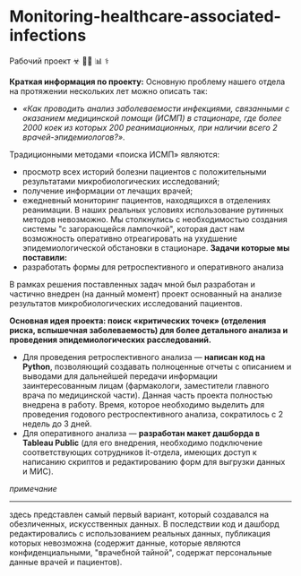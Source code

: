 # Monitoring-healthcare-associated-infections
Рабочий проект &#9763; &#128105;&#8205;&#128188; &#128202; &#9877;


**Краткая информация по проекту:** Основную проблему нашего отдела на протяжении нескольких лет можно описать так: 
* *«Как проводить анализ заболеваемости инфекциями, связанными с оказанием медицинской помощи (ИСМП) в стационаре, где более 2000 коек из которых 200 реанимационных, при наличии всего 2 врачей-эпидемиологов?»*. 


Традиционными методами «поиска ИСМП» являются: 
* просмотр всех историй болезни пациентов с положительными результатами микробиологических исследований; 
* получение информации от лечащих врачей; 
* ежедневный мониторинг пациентов, находящихся в отделениях реанимации. 
В наших реальных условиях использование рутинных методов невозможно. Мы столкнулись с необходимостью создания системы "с загорающейся лампочкой", которая даст нам возможность оперативно отреагировать на ухудшение эпидемиологической обстановки в стационаре. 
**Задачи которые мы поставили:**
* разработать формы для ретроспективного и оперативного анализа


В рамках решения поставленных задач мной был разработан и частично внедрен (на данный момент) проект основанный на анализе результатов микробиологических исследований пациентов. 


**Основная идея проекта: поиск «критических точек» (отделения риска, вспышечная заболеваемость) для более детального анализа и проведения эпидемиологических расследований.**

* Для проведения ретроспективного анализа — **написан код на Python**, позволяющий создавать полноценные отчеты с описанием и выводами для дальнейшей передачи информации заинтересованным лицам (фармакологи, заместители главного врача по медицинской части). Данная часть проекта полностью внедрена в работу. Время, которое необходимо выделить для проведения годового  рестроспективного анализа, сократилось с 2 недель до 3 дней. 
* Для оперативного анализа — **разработан макет дашборда в Tableau Public** (для его внедрения, необходимо подключение соответствующих сотрудников it-отдела, имеющих доступ к написанию скриптов и редактированию форм для выгрузки данных и МИС).


*примечание*

____________________


здесь представлен самый первый вариант, который создавался на обезличенных, искусственных данных. В последствии код и дашборд редактировались с использованием реальных данных, публикация которых невозможна (содержит данные, которые являются конфиденциальными,  "врачебной тайной", содержат персональные данные врачей и пациентов).
